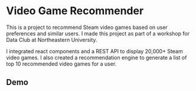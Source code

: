 # Video Game Recommender
This is a project to recommend Steam video games based on user preferences and similar users. I made this project as part of a workshop for Data Club at Northeastern University.

I integrated react components and a REST API to display 20,000+ Steam video games. I also created a recommendation engine to generate a list of top 10 recommended video games for a user.

## Demo
